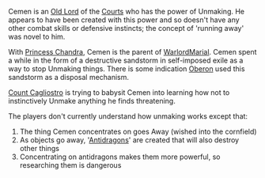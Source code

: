 Cemen is an [Old Lord](OldLord) of the [Courts](CourtsOfChaos) who has the power of Unmaking.  He appears to have been created with this power and so doesn't have any other combat skills or defensive instincts; the concept of 'running away' was novel to him.

With [Princess Chandra](PrincessChandraOfAssassins), Cemen is the parent of [WarlordMarial](Marial). Cemen spent a while in the form of a destructive sandstorm in self-imposed exile as a way to stop Unmaking things.  There is some indication [Oberon](OberonOfDworkin) used this sandstorm as a disposal mechanism.

[Count Cagliostro](CountCagliostro) is trying to babysit Cemen into learning how not to instinctively Unmake anything he finds threatening.

The players don't currently understand how unmaking works except that:
1. The thing Cemen concentrates on goes Away (wished into the cornfield)
2. As objects go away, '[Antidragons](AntiDragons)' are created that will also destroy other things
3. Concentrating on antidragons makes them more powerful, so researching them is dangerous
